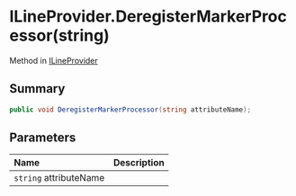# ILineProvider.DeregisterMarkerProcessor(string)

Method in [ILineProvider](/docs/api/csharp/ilineprovider.md)

## Summary



```csharp
public void DeregisterMarkerProcessor(string attributeName);
```

## Parameters

|Name|Description|
|:---|:---|
|`string` attributeName||

